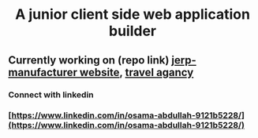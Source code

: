 <h1 align="center">A junior client side web application builder</h1>

## Currently working on (repo link) [jerp- manufacturer website](https://github.com/osama2kabdullah/jerp-client-side), [travel agancy](https://github.com/osama2kabdullah/travel-guru-client)

### Connect with linkedin
### [https://www.linkedin.com/in/osama-abdullah-9121b5228/](https://www.linkedin.com/in/osama-abdullah-9121b5228/)
